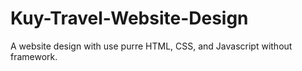 # Kuy-Travel-Website-Design
A website design with use purre HTML, CSS, and Javascript without framework.
